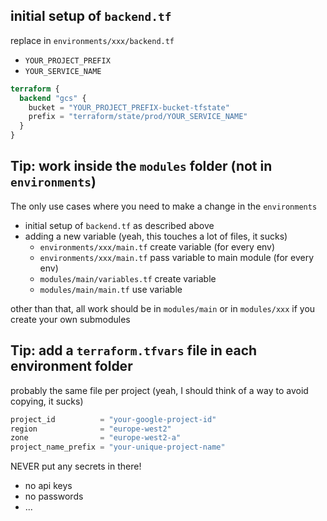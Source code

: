 
## initial setup of `backend.tf`
replace in `environments/xxx/backend.tf`

- `YOUR_PROJECT_PREFIX`
- `YOUR_SERVICE_NAME`

```terraform
terraform {
  backend "gcs" {
    bucket = "YOUR_PROJECT_PREFIX-bucket-tfstate"
    prefix = "terraform/state/prod/YOUR_SERVICE_NAME"
  }
}
```

## Tip: work inside the `modules` folder (not in `environments`)

The only use cases where you need to make a change in the `environments`

- initial setup of `backend.tf` as described above
- adding a new variable (yeah, this touches a lot of files, it sucks)
  - `environments/xxx/main.tf` create variable (for every env)
  - `environments/xxx/main.tf` pass variable to main module (for every env)
  - `modules/main/variables.tf` create variable
  - `modules/main/main.tf` use variable

other than that, all work should be in `modules/main` or in `modules/xxx` if you create your own submodules

## Tip: add a `terraform.tfvars` file in each environment folder
probably the same file per project (yeah, I should think of a way to avoid copying, it sucks)

```terraform
project_id          = "your-google-project-id"
region              = "europe-west2"
zone                = "europe-west2-a"
project_name_prefix = "your-unique-project-name"
```

NEVER put any secrets in there!
- no api keys
- no passwords
- ...
